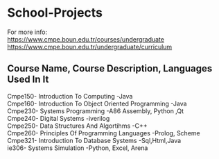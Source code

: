 # School-Projects

For more info:  
https://www.cmpe.boun.edu.tr/courses/undergraduate  
https://www.cmpe.boun.edu.tr/undergraduate/curriculum  


Course Name, Course Description, Languages Used In It  
-----------------------------------------------------  
Cmpe150- Introduction To Computing                                -Java   
Cmpe160- Introduction To Object Oriented Programming              -Java  
Cmpe230- Systems Programming                                      -A86 Assembly, Python ,Qt  
Cmpe240- Digital Systems                                          -iverilog  
Cmpe250- Data Structures And Algortihms                           -C++  
Cmpe260- Principles Of Programming Languages                      -Prolog, Scheme
Cmpe321- Introduction To Database Systems                         -Sql,Html,Java  
ie306- Systems Simulation                                         -Python, Excel, Arena  
  
